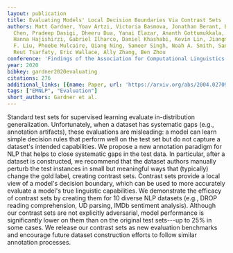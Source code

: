 ```yaml
---
layout: publication
title: Evaluating Models' Local Decision Boundaries Via Contrast Sets
authors: Matt Gardner, Yoav Artzi, Victoria Basmova, Jonathan Berant, Ben Bogin, Sihao
  Chen, Pradeep Dasigi, Dheeru Dua, Yanai Elazar, Ananth Gottumukkala, Nitish Gupta,
  Hanna Hajishirzi, Gabriel Ilharco, Daniel Khashabi, Kevin Lin, Jiangming Liu, Nelson
  F. Liu, Phoebe Mulcaire, Qiang Ning, Sameer Singh, Noah A. Smith, Sanjay Subramanian,
  Reut Tsarfaty, Eric Wallace, Ally Zhang, Ben Zhou
conference: 'Findings of the Association for Computational Linguistics: EMNLP 2020'
year: 2020
bibkey: gardner2020evaluating
citations: 276
additional_links: [{name: Paper, url: 'https://arxiv.org/abs/2004.02709'}]
tags: ["EMNLP", "Evaluation"]
short_authors: Gardner et al.
---
```

Standard test sets for supervised learning evaluate in-distribution
generalization. Unfortunately, when a dataset has systematic gaps (e.g.,
annotation artifacts), these evaluations are misleading: a model can learn
simple decision rules that perform well on the test set but do not capture a
dataset's intended capabilities. We propose a new annotation paradigm for NLP
that helps to close systematic gaps in the test data. In particular, after a
dataset is constructed, we recommend that the dataset authors manually perturb
the test instances in small but meaningful ways that (typically) change the
gold label, creating contrast sets. Contrast sets provide a local view of a
model's decision boundary, which can be used to more accurately evaluate a
model's true linguistic capabilities. We demonstrate the efficacy of contrast
sets by creating them for 10 diverse NLP datasets (e.g., DROP reading
comprehension, UD parsing, IMDb sentiment analysis). Although our contrast sets
are not explicitly adversarial, model performance is significantly lower on
them than on the original test sets---up to 25% in some cases. We release our
contrast sets as new evaluation benchmarks and encourage future dataset
construction efforts to follow similar annotation processes.